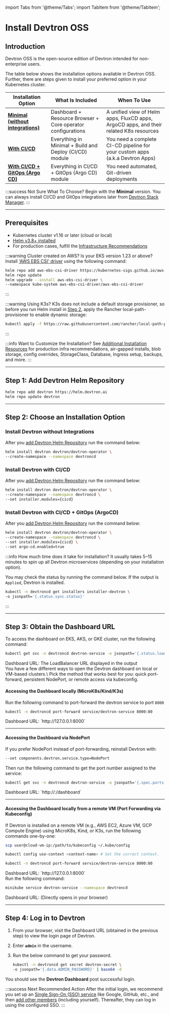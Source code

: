 import Tabs from '@theme/Tabs';
import TabItem from '@theme/TabItem';

# Install Devtron OSS

## Introduction

Devtron OSS is the open-source edition of Devtron intended for non-enterprise users.

The table below shows the installation options available in Devtron OSS. Further, there are steps given to install your preferred option in your Kubernetes cluster.

| Installation Option                                                                                      | What Is Included                                            | When To Use                                                                            |
| -------------------------------------------------------------------------------------------------------- | ----------------------------------------------------------- | -------------------------------------------------------------------------------------- |
| [**Minimal (without integrations)**](#install-devtron-without-integrations)     | Dashboard + Resource Browser + Core operator configurations | A unified view of Helm apps, FluxCD apps, ArgoCD apps, and their related K8s resources |
| [**With CI/CD**](#install-devtron-with-cicd)                                   | Everything in Minimal + Build and Deploy (CI/CD) module     | You need a complete CI-CD pipeline for your custom apps (a.k.a Devtron Apps)           |
| [**With CI/CD + GitOps (Argo CD)**](#install-devtron-with-cicd--gitops-argocd) | Everything in CI/CD + GitOps (Argo CD) module               | You need automated, Git-driven deployments                                             |

:::success Not Sure What To Choose?
Begin with the **Minimal** version. You can always install CI/CD and GitOps integrations later from [Devtron Stack Manager](../../user-guide/integrations/).
:::

---

## Prerequisites

* Kubernetes cluster v1.16 or later (cloud or local)
* [Helm v3.8+ installed](https://helm.sh/docs/intro/install/)
* For production cases, fulfill the [Infrastructure Recommendations](prod-infra.md)

:::warning Cluster created on AWS? Is your EKS version 1.23 or above?
Install ['AWS EBS CSI' driver](https://docs.aws.amazon.com/eks/latest/userguide/ebs-csi.html) using the following command:

```bash
helm repo add aws-ebs-csi-driver https://kubernetes-sigs.github.io/aws-ebs-csi-driver
helm repo update
helm upgrade --install aws-ebs-csi-driver \
--namespace kube-system aws-ebs-csi-driver/aws-ebs-csi-driver
```
:::

:::warning Using K3s?
K3s does not include a default storage provisioner, so before you run Helm install in [Step 2](devtron-oss.md#step-2-choose-an-installation-option), apply the Rancher local-path-provisioner to enable dynamic storage:

```bash
kubectl apply -f https://raw.githubusercontent.com/rancher/local-path-provisioner/master/deploy/local-path-storage.yaml
```
:::

:::info Want to Customize the Installation?
See [Additional Installation Resources](../../reference/README.md) for production infra recommendations, air-gapped installs, blob storage, config overrides, StorageClass, Database, Ingress setup, backups, and more.
:::

---

## Step 1: Add Devtron Helm Repository

```bash
helm repo add devtron https://helm.devtron.ai
helm repo update devtron
```

---

## Step 2: Choose an Installation Option

<Tabs>
<TabItem label="Minimal (Dashboard Only)" value="Minimal (Dashboard Only)">

### Install Devtron without Integrations

After you [add Devtron Helm Repository](#step-1-add-devtron-helm-repository) run the command below:

```bash
helm install devtron devtron/devtron-operator \
--create-namespace --namespace devtroncd
```
</TabItem>

<TabItem label="With CI/CD" value="With CI/CD">

### Install Devtron with CI/CD

After you [add Devtron Helm Repository](#step-1-add-devtron-helm-repository) run the command below:

```bash
helm install devtron devtron/devtron-operator \
--create-namespace --namespace devtroncd \
--set installer.modules={cicd}
```
</TabItem>

<TabItem label="With CI/CD + GitOps (Argo CD)" value="With CI/CD + GitOps (Argo CD)">

### Install Devtron with CI/CD + GitOps (ArgoCD)

After you [add Devtron Helm Repository](#step-1-add-devtron-helm-repository) run the command below:

```bash
helm install devtron devtron/devtron-operator \
--create-namespace --namespace devtroncd \
--set installer.modules={cicd} \
--set argo-cd.enabled=true
```
</TabItem>
</Tabs>

:::info How much time does it take for installation?
It usually takes 5–15 minutes to spin up all Devtron microservices (depending on your installation option).

You may check the status by running the command below. If the output is `Applied`, Devtron is installed.

```bash
kubectl -n devtroncd get installers installer-devtron \
-o jsonpath='{.status.sync.status}'
```

:::

---

## Step 3: Obtain the Dashboard URL

<Tabs>
<TabItem label="For EKS/AKS/GKE" value="For EKS/AKS/GKE">
To access the dashboard on EKS, AKS, or GKE cluster, run the following command:

```bash
kubectl get svc -n devtroncd devtron-service -o jsonpath='{.status.loadBalancer.ingress}'
```

<div style={{ color: "purple" }}>
  <span style={{ fontWeight: "bold" }}>Dashboard URL: </span>
  <span>The LoadBalancer URL displayed in the output</span>
</div>

</TabItem>

<TabItem label="MicroK8s/Kind/K3s (and Cloud VMs)" value="MicroK8s/Kind/K3s (and Cloud VMs)">
You have a few different ways to open the Devtron dashboard on local or VM-based clusters.\
Pick the method that works best for you: quick port-forward, persistent NodePort, or remote access via kubeconfig.

#### Accessing the Dashboard locally (MicroK8s/Kind/K3s)

Run the following command to port-forward the devtron service to port `8000`

```bash
kubectl -n devtroncd port-forward service/devtron-service 8000:80
```

<div style={{ color: "purple" }}>
  <span style={{ fontWeight: "bold" }}>Dashboard URL: </span>
  <span>`http://127.0.0.1:8000`</span>
</div>

---

#### Accessing the Dashboard via NodePort

If you prefer NodePort instead of port-forwarding, reinstall Devtron with:

```bash
--set components.devtron.service.type=NodePort
```

Then run the following command to get the port number assigned to the service:

```bash
kubectl get svc -n devtroncd devtron-service -o jsonpath='{.spec.ports[0].nodePort}'
```

<div style={{ color: "purple" }}>
  <span style={{ fontWeight: "bold" }}>Dashboard URL: </span>
  <span>`http://<HOST_IP>:<NODEPORT>/dashboard`</span>
</div>

---

#### Accessing the Dashboard locally from a remote VM (Port Forwarding via Kubeconfig)

If Devtron is installed on a remote VM (e.g., AWS EC2, Azure VM, GCP Compute Engine) using MicroK8s, Kind, or K3s, run the following commands one-by-one:

```bash
scp user@cloud-vm-ip:/path/to/kubeconfig ~/.kube/config 

kubectl config use-context <context-name> # Set the correct context.

kubectl -n devtroncd port-forward service/devtron-service 8000:80
```

<div style={{ color: "purple" }}>
  <span style={{ fontWeight: "bold" }}>Dashboard URL: </span>
  <span>`http://127.0.0.1:8000`</span>
</div>


</TabItem>

<TabItem label="Minikube" value="Minikube">
Run the following command:

```bash
minikube service devtron-service --namespace devtroncd
```

<div style={{ color: "purple" }}>
  <span style={{ fontWeight: "bold" }}>Dashboard URL: </span>
  <span>(Directly opens in your browser)</span>
</div>

</TabItem>
</Tabs>

---

## Step 4: Log in to Devtron

1. From your browser, visit the Dashboard URL (obtained in the previous step) to view the login page of Devtron.
2. Enter **`admin`** in the username.
3.  Run the below command to get your password.

    ```bash
    kubectl -n devtroncd get secret devtron-secret \
    -o jsonpath='{.data.ADMIN_PASSWORD}' | base64 -d
    ```

You should see the **Devtron Dashboard** post successful login.

:::success Next Recommended Action
After the initial login, we recommend you set up an [Single Sign-On (SSO) service](../../user-guide/global-configurations/sso-login.md) like Google, GitHub, etc., and then [add other members](../../user-guide/global-configurations/authorization/user-access.md#add-users) (including yourself). Thereafter, they can log in using the configured SSO.
:::
